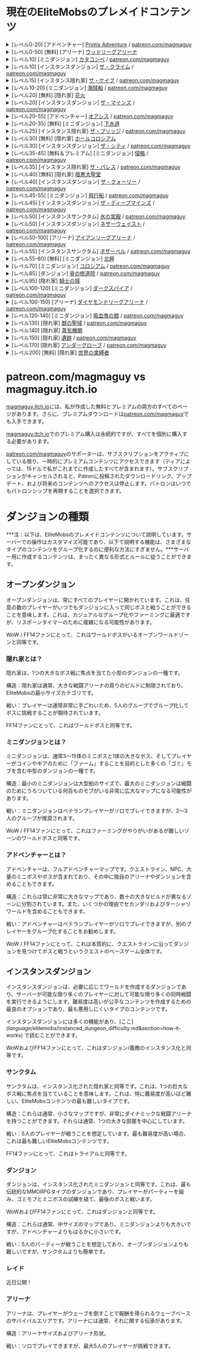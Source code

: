 # 現在のEliteMobsのプレメイドコンテンツ

<details>
<summary>[レベル0-20] [アドベンチャー] <a href="https://magmaguy.itch.io/primis">Primis Adventure</a> / <a href="https://www.patreon.com/posts/adventure-primis-71274573">patreon.com/magmaguy</a></summary>

この広大なアドベンチャーマップは、クエスト、戦利品、そして様々な手強いモブで満載で、プレイヤーをEliteMobsの世界に没頭させるように設計されています。魅力的なゲームプレイを通して、プレイヤーはEliteMobsの仕組みと機能を、エキサイティングでインタラクティブな方法で学ぶことができます。MMORPGのファンは、お気に入りのMMOを彷彿とさせる要素があり、親しみやすく魅力的だと感じるでしょう。

<pre>
EliteMobs情報：
推奨レベル：0 - 20 - ソロプレイ可能
ボス：957地域[200ユニーク+増援+フェーズ+推移ブロック]
カスタムモデル：11（一部未実装、WIP）
ユニークアイテム：153
宝箱：25ユニーク
クエスト：98
NPC：255ユニーク
アリーナ：1
難易度：2人推奨
マップタイプ：ワールド
エンカウンタータイプ：アドベンチャー
互換性：
Minecraftバージョン：1.18.1以上
EliteMobsバージョン：8.0.3以上 クレジット：69OzCanOfBepis、MagmaGuy、Matevagyok、Dalio、FrostCone
</pre>
</details>

<details>
<summary>[レベル0-50] [無料] [アリーナ] <a href="https://magmaguy.itch.io/em-free-content">ウッドリーグアリーナ</a></summary>

注：ウッドリーグアリーナはほぼ完全にデフォルトのEliteMobsプラグインに含まれており、[magmaguy.itch.io](https://magmaguy.itch.io/em-free-content)から無料の冒険者ギルドハブをダウンロードするだけで、ビルドを入手できます！

<pre>
EliteMobs情報：
推奨レベル：0 - 50 - ソロプレイ可能
ボス：91ユニークボス
ユニークアイテム：27
ウェーブ：50
互換性：
Minecraftバージョン：1.18.1以上
EliteMobsバージョン：8.0.3以上 クレジット：69OzCanOfBepis、MagmaGuy、Realm of Lotheridon
</pre>
</details>

<details>
<summary>[レベル10] [ミニダンジョン] <a href="https://magmaguy.itch.io/elitemobs-catacombs">カタコンベ</a> / <a href="https://www.patreon.com/posts/lair-catacombs-62463772">patreon.com/magmaguy</a></summary>

EliteMobs 9.0.0以降、このダンジョンはワールドダンジョンに変換されました！

<pre>
EliteMobs情報：
推奨レベル：10 - グループコンテンツ
ボス：4地域[6ユニーク+増援+宝物]
ユニークアイテム：6
宝箱：1
難易度：簡単
マップタイプ：ワールド（以前はSchematicでした）
エンカウンタータイプ：隠れ家
互換性：
Minecraftバージョン：1.16.5以上
EliteMobsバージョン：7.3.13以上
クレジット：Realm of Lotheridon＆MagmaGuy
</pre>
</details>

<details>
<summary>[レベル10] [インスタンスダンジョン] <a href="https://magmaguy.itch.io/elitemobs-theclimb">ザ・クライム</a> / <a href="https://www.patreon.com/magmaguy">patreon.com/magmaguy</a></summary>

このダンジョンは、ストーリーモードダンジョンシリーズの一部です。プレイヤーは、ダンジョンを通して連続した物語を織りなすクエストに乗り出し、まとまりのある没入感のあるストーリーを楽しむことができます。アンデッドが山の鉱山から現れ、平和な村を無慈悲に襲撃しました！

<pre>
EliteMobs情報：
推奨レベル：10 - グループコンテンツ
詳細近日公開。
</pre>
</details>

<details>
<summary>[レベル15] [インスタンス隠れ家] <a href="https://magmaguy.itch.io/elitemobs-thecave">ザ・ケイブ</a> / <a href="https://www.patreon.com/magmaguy">patreon.com/magmaguy</a></summary>

このダンジョンは、ストーリーモードダンジョンシリーズの一部です。プレイヤーは、ダンジョンを通して連続した物語を織りなすクエストに乗り出し、まとまりのある没入感のあるストーリーを楽しむことができます。マグマと炎の恐るべき創造物が、山の鉱山の入り口を塞いでいます！

<pre>
EliteMobs情報：
推奨レベル：15 - グループコンテンツ
詳細近日公開。
</pre>
</details>

<details>
<summary>[レベル10-20] [ミニダンジョン] <a href="https://magmaguy.itch.io/elitemobs-pirate-ship">海賊船</a> / <a href="https://www.patreon.com/posts/minidungeon-ship-62464429">patreon.com/magmaguy</a></summary>

EliteMobs 9.0.0以降、このダンジョンはワールドダンジョンに変換されました！

<pre>
EliteMobs情報：
推奨レベル：10-20 - ソロ/デュオコンテンツ
ボス：28地域[15ユニーク+増援+フェーズ]
ユニークアイテム：36
難易度：中
マップタイプ：ワールド（以前はSchematicでした）
エンカウンタータイプ：ミニダンジョン
互換性：
Minecraftバージョン：1.16.5以上
EliteMobsバージョン：7.3.13以上
クレジット：69OzCanOfBepis、MagmaGuy
</pre>
</details>

<details>
<summary>[レベル20] [無料] [隠れ家] <a href="https://magmaguy.itch.io/em-free-content">花火</a></summary>
<pre>
EliteMobs情報：
推奨レベル：20 - グループコンテンツ
ボス：1地域[5ユニーク+増援+フェーズ]
カスタムアイテム：3
難易度：難しい
マップタイプ：ワールド
エンカウンタータイプ：隠れ家
互換性：Minecraftバージョン：1.16.5以上
EliteMobsバージョン：7.3.13以上
クレジット：MagmaGuy
</pre>
</details>

<details>
<summary>[レベル20] [インスタンスダンジョン] <a href="https://magmaguy.itch.io/elitemobs-themines">ザ・マインズ</a> / <a href="https://www.patreon.com/magmaguy">patreon.com/magmaguy</a></summary>

このダンジョンは、ストーリーモードダンジョンシリーズの一部です。プレイヤーは、ダンジョンを通して連続した物語を織りなすクエストに乗り出し、まとまりのある没入感のあるストーリーを楽しむことができます。山の鉱山に降りて、アンデッドの大群の源と、彼らを駆り立てる謎の力を解き明かしましょう。

<pre>
EliteMobs情報：
推奨レベル：20 - グループコンテンツ
詳細近日公開。
</pre>
</details>

<details>
<summary>[レベル20-55] [アドベンチャー] <a href="https://magmaguy.itch.io/elitemobs-oasis">オアシス</a> / <a href="https://www.patreon.com/posts/adventure-oasis-62464668">patreon.com/magmaguy</a></summary>

Primisアドベンチャーマップを完了したプレイヤーにとって、オアシスは旅の次のステップとして最適です。さらに手強いモブ、豊富なクエスト、そして発見する素晴らしい戦利品が豊富に用意されています！

<pre>
EliteMobs情報：
推奨レベル：20 - 55 - ソロプレイ可能
ボス：1495地域[96ユニーク+増援+フェーズ+推移ブロック]
ユニークアイテム：62
宝箱：23ユニーク
難易度：ソロプレイ可能
マップタイプ：ワールド
エンカウンタータイプ：アドベンチャー
互換性：
Minecraftバージョン：1.16.5以上
EliteMobsバージョン：7.3.13以上
クレジット：69OzCanOfBepis、MagmaGuy
</pre>
</details>

<details>
<summary>[レベル20-35] [無料] [ミニダンジョン] <a href="https://magmaguy.itch.io/em-free-content">下水道</a></summary>
<pre>
EliteMobs情報：
推奨レベル：20 - 35 - ソロ/デュオコンテンツ
ボス：280地域[29ユニーク+増援+宝物]
ユニークアイテム：10
宝箱：2ユニーク
難易度：中
マップタイプ：ワールド
エンカウンタータイプ：ミニダンジョン
互換性：
Minecraftバージョン：1.16.5以上
EliteMobsバージョン：7.3.13以上
クレジット：69OzCanOfBepis、MagmaGuy
</pre>
</details>

<details>
<summary>[レベル25] [インスタンス隠れ家] <a href="https://magmaguy.itch.io/elitemobs-thebridge">ザ・ブリッジ</a> / <a href="https://www.patreon.com/magmaguy">patreon.com/magmaguy</a></summary>

このダンジョンは、ストーリーモードダンジョンシリーズの一部です。プレイヤーは、ダンジョンを通して連続した物語を織りなすクエストに乗り出し、まとまりのある没入感のあるストーリーを楽しむことができます。山の鉱山の向こうには、古代ドワーフの地下都市があります。しかし、そこに到達する前に、何世紀にもわたって橋を守ってきた恐るべき構築物、守護者が立ち塞がっています。

<pre>
EliteMobs情報：
推奨レベル：25 - グループコンテンツ
詳細近日公開。
</pre>
</details>

<details>
<summary>[レベル30] [無料] [隠れ家] <a href="https://magmaguy.itch.io/em-free-content">ホールコロシアム</a></summary>
<pre>
EliteMobs情報：
推奨レベル：30 - グループコンテンツ
ボス：1地域[12ユニーク+増援+フェーズ]
ユニークアイテム：5
難易度：難しい
マップタイプ：ワールド
エンカウンタータイプ：隠れ家
互換性：
Minecraftバージョン：1.16.5以上
EliteMobsバージョン：7.3.13以上
クレジット：69OzCanOfBepis、MagmaGuy
</pre>
</details>

<details>
<summary>[レベル30] [インスタンスダンジョン] <a href="https://magmaguy.itch.io/elitemobs-thebridge">ザ・シティ</a> / <a href="https://www.patreon.com/magmaguy">patreon.com/magmaguy</a></summary>

このダンジョンは、ストーリーモードダンジョンシリーズの一部です。プレイヤーは、ダンジョンを通して連続した物語を織りなすクエストに乗り出し、まとまりのある没入感のあるストーリーを楽しむことができます。地下深くには、古代ドワーフの都市があり、かつてのドワーフの住民は、今では未知の力によって狂気に駆り立てられ、通りをうろついています。彼らは永遠の命を与えられましたが、アンデッドではありません。この不安な現象の背後には何があるのでしょうか？

<pre>
EliteMobs情報：
推奨レベル：30 - グループコンテンツ
詳細近日公開。
</pre>
</details>

<details>
<summary>[レベル35-45] [無料＆プレミアム] [ミニダンジョン] <a href="https://magmaguy.itch.io/the-invasion">侵略</a> / <a href="https://www.patreon.com/posts/minidungeon-62491284">patreon.com/magmaguy</a></summary>

EliteMobs 9.0.0以降、このダンジョンはワールドダンジョンに変換されました！

<pre>
EliteMobs情報（プレミアム版）：
推奨レベル：35 - 45
ボス：141地域[39ユニーク+増援+宝箱]
ユニークアイテム：13
難易度：中
マップタイプ：ワールド（以前はSchematicでした）
タイプ：ミニダンジョン
互換性：Minecraftバージョン：1.17.1以上
EliteMobsバージョン：7.3.13以上
クレジット：69OzCanOfBepis、MagmaGuy
</pre>
</details>

<details>
<summary>[レベル35] [インスタンス隠れ家] <a href="https://magmaguy.itch.io/elitemobs-thepalace">ザ・パレス</a> / <a href="https://www.patreon.com/magmaguy">patreon.com/magmaguy</a></summary>

このダンジョンは、ストーリーモードダンジョンシリーズの一部です。プレイヤーは、ダンジョンを通して連続した物語を織りなすクエストに乗り出し、まとまりのある没入感のあるストーリーを楽しむことができます。ドワーフの都市の奥深く、宮殿内には、狂った君主が住んでいます。暗くて不自然な力が君主から発せられ、かすかな、不気味な鐘の音がホールに響き渡ります。

<pre>
EliteMobs情報：
推奨レベル：35 - グループコンテンツ
詳細近日公開。
</pre>
</details>

<details>
<summary>[レベル40] [無料] [隠れ家] <a href="https://magmaguy.itch.io/em-free-content">暗黒大聖堂</a></summary>

EliteMobs 9.0.0以降、このダンジョンはワールドダンジョンに変換されました！

<pre>
EliteMobs情報：
推奨レベル：40 - グループコンテンツ
ボス：1地域[2ユニーク+増援]
ユニークアイテム：1
難易度：難しい
マップタイプ：ワールド（以前はSchematicでした）
エンカウンタータイプ：隠れ家
互換性：
Minecraftバージョン：1.16.5以上
EliteMobsバージョン：7.3.13以上
クレジット：69OzCanOfBepis、MagmaGuy
</pre>
</details>

<details>
<summary>[レベル40] [インスタンスダンジョン] <a href="https://magmaguy.itch.io/elitemobs-thequarry">ザ・クォーリー</a> / <a href="https://www.patreon.com/magmaguy">patreon.com/magmaguy</a></summary>

このダンジョンは、ストーリーモードダンジョンシリーズの一部です。プレイヤーは、ダンジョンを通して連続した物語を織りなすクエストに乗り出し、まとまりのある没入感のあるストーリーを楽しむことができます。豊富な鉱石と無数の宝石の中で、ドワーフは富を求めて地球の奥深くまで掘り下げてきました。リフトに乗って、この採石場がどこまで広がっているのか、そしてどこにつながっているのかを探検しましょう。この深部をさまよう狂ったドワーフの採掘者、鉱夫、そして王室の呪文使いに注意してください。

<pre>
EliteMobs情報：
推奨レベル：40 - グループコンテンツ
詳細近日公開。
</pre>
</details>

<details>
<summary>[レベル45-55] [ミニダンジョン] <a href="https://magmaguy.itch.io/elitemobs-airship">飛行船</a> / <a href="https://www.patreon.com/posts/minidungeon-62491142">patreon.com/magmaguy</a></summary>

EliteMobs 9.0.0以降、このダンジョンはワールドダンジョンに変換されました！

<pre>
EliteMobs情報：
推奨レベル：45 - 55
ボス：67地域[13ユニーク+増援]
ユニークアイテム：15
難易度：中
マップタイプ：ワールド（以前はSchematicでした）
エンカウンタータイプ：ミニダンジョン
互換性：
Minecraftバージョン：1.16.5以上
EliteMobsバージョン：7.3.13以上
クレジット：Realm of Lotheridon、69OzCanOfBepis
</pre>
</details>

<details>
<summary>[レベル45] [インスタンスダンジョン] <a href="https://magmaguy.itch.io/elitemobs-thedeepmines">ザ・ディープマインズ</a> / <a href="https://www.patreon.com/magmaguy">patreon.com/magmaguy</a></summary>

このダンジョンは、ストーリーモードダンジョンシリーズの一部です。プレイヤーは、ダンジョンを通して連続した物語を織りなすクエストに乗り出し、まとまりのある没入感のあるストーリーを楽しむことができます。採石場のリフトは限界に達しますが、その先にはドワーフの貪欲さが導いた深い鉱山があります。これらの鉱山はネザー自体にまで伸びており、そこではネザー領域の強力なエンティティが影の中でうろついています。

<pre>
EliteMobs情報：
推奨レベル：45 - グループコンテンツ
詳細近日公開。
</pre>
</details>

<details>
<summary>[レベル50] [インスタンスサンクタム] <a href="https://magmaguy.itch.io/frost-palace-sanctum">氷の宮殿</a> / <a href="https://www.patreon.com/posts/72982655">patreon.com/magmaguy</a></summary>

スキル、知恵、そして取得したEliteMobsの知識を試すことを熱望するプレイヤーのグループにとって完璧な挑戦です。
忘れられないボス戦です！

<pre>
EliteMobs情報：
推奨レベル：50
ボス：1地域[11ユニーク+増援+フェーズ]
ユニークアイテム：36
ユニークパワー：6
カスタムモデル：5（ボス3体、アイテム2個）
難易度：ノーマル+ハード+ミシック
マップタイプ：ワールド
エンカウンタータイプ：サンクタム
互換性：Minecraftバージョン：1.18.2以上
EliteMobsバージョン：8.3.1以上
クレジット：Dalio - マップ、Agnet75 - 音楽、MagmaGuy
</pre>
</details>

<details>
<summary>[レベル50] [インスタンスダンジョン] <a href="https://magmaguy.itch.io/elitemobs-thenetherwastes">ネザーウェイスト</a> / <a href="https://www.patreon.com/magmaguy">patreon.com/magmaguy</a></summary>

このダンジョンは、ストーリーモードダンジョンシリーズの一部です。プレイヤーは、ダンジョンを通して連続した物語を織りなすクエストに乗り出し、まとまりのある没入感のあるストーリーを楽しむことができます。ネザーウェイストでは、すべての人にとってなじみのない領域で、未知のネザー生物が荒涼とした道をさまよっています。その中心部から、幽霊のような共鳴が響き、ベルの不気味なチャイムが打ち込まれています。それは、それを聞くすべての人を不安にさせる不自然な音です。

<pre>
EliteMobs情報：
推奨レベル：50 - グループコンテンツ
詳細近日公開。
</pre>
</details>

<details>
<summary>[レベル50-100] [アリーナ] <a href="https://magmaguy.itch.io/arena-iron-league-arena">アイアンリーグアリーナ</a> / <a href="https://www.patreon.com/posts/arena-iron-arena-76940965">patreon.com/magmaguy</a></summary>
<pre>
EliteMobs情報：
推奨レベル：50 - 100 - グループ推奨
ボス：91ユニーク
ユニークアイテム：27
難易度：難しい
マップタイプ：ワールド
エンカウンタータイプ：アリーナ
互換性：Minecraftバージョン：1.18.2以上
EliteMobsバージョン：8.3.8以上
クレジット：Frostcone、MagmaGuy、Delio
</pre>
</details>

<details>
<summary>[レベル55] [インスタンスサンクタム] <a href="https://magmaguy.itch.io/elitemobs-thenetherbell">ネザーベル</a> / <a href="https://www.patreon.com/magmaguy">patreon.com/magmaguy</a></summary>

このダンジョンは、ストーリーモードダンジョンシリーズの一部です。プレイヤーは、ダンジョンを通して連続した物語を織りなすクエストに乗り出し、まとまりのある没入感のあるストーリーを楽しむことができます。誰も足を踏み入れるべきではないネザーの奥深くには、死と腐敗の幽霊のような光景があります。悪夢の中でさえ想像を絶するような虚空からのクリーチャーが、これらの見捨てられた土地をうろついています。この荒涼とした中心には、ネザーの崩壊するエネルギーから何世紀にもわたって生まれたグロテスクな創造物、ボイドベルとして知られる忌まわしいものが立っています。その絶え間ない鳴り響きとチャイムは、それを聞く人々の心に邪悪な約束を織り込み、想像を絶する富と力で彼らを誘惑します。その共鳴は奥深くまで響き、打ち破ることを拒否する幽霊のような存在です。

<pre>
EliteMobs情報：
推奨レベル：55 - グループ推奨
ボス：27ユニーク
ユニークアイテム：30
カスタムパワー：15
難易度：ノーマル、ハード、ミシックの3つの異なる難易度！
マップタイプ：インスタンスワールド
エンカウンタータイプ：サンクタム
互換性：
Minecraftバージョン：1.21以上
EliteMobsバージョン：9.0.2以上
クレジット：Frostcone、MagmaGuy、Dali_
</pre>
</details>

<details>
<summary>[レベル55-60] [無料] [ミニダンジョン] <a href="https://magmaguy.itch.io/em-free-content">北極</a></summary>

ホリデーシーズンにサーバーに追加するのに最適なダンジョンで、冬の精神をとらえ、誰もがお祝い気分になります。

<pre>
EliteMobs情報：
推奨レベル：55 - 60 - ソロ/デュオコンテンツ
ボス：47地域[8ユニーク+増援+フェーズ+宝物]
ユニークアイテム：7
難易度：中
マップタイプ：ワールド
エンカウンタータイプ：ミニダンジョン
互換性：
Minecraftバージョン：1.16.5以上
EliteMobsバージョン：7.3.0以上
クレジット：69OzCanOfBepis、MagmaGuy
</pre>
</details>

<details>
<summary>[レベル70] [ミニダンジョン] <a href="https://magmaguy.itch.io/elitemobs-colosseum">コロシアム</a> / <a href="https://www.patreon.com/posts/lair-colosseum-62465500">patreon.com/magmaguy</a></summary>

EliteMobs 9.0.0以降、このダンジョンはワールドダンジョンに変換されました！

<pre>
推奨レベル：70 - グループコンテンツ
ボス：10地域[7ユニーク+増援+フェーズ]
ユニークアイテム：3
難易度：難しい
マップタイプ：ワールド（以前はSchematicでした）
エンカウンタータイプ：隠れ家
互換性：
Minecraftバージョン：1.16.5以上
EliteMobsバージョン：7.3.13以上
クレジット：Maldini＆MagmaGuy
</pre>
</details>

<details>
<summary>[レベル85] [ダンジョン] <a href="https://magmaguy.itch.io/dungeon-bone-monastery">骨の修道院</a> / <a href="https://www.patreon.com/posts/dungeon-bone-76941562">patreon.com/magmaguy</a></summary>

修道院で恐ろしいことが起こっています。僧侶たちは追い払われ、敷地内を無慈悲なアンデッドとスケルトンがうろついているという噂があります！

<pre>
EliteMobs情報：
推奨レベル：85
ボス：29ユニーク
ユニークアイテム：87
難易度：難しい
マップタイプ：ワールド
エンカウンタータイプ：ダンジョン
互換性：Minecraftバージョン：1.18.2以上
EliteMobsバージョン：8.3.8以上
クレジット：Matevagyok、69OzCanOfBepis、MagmaGuy
</pre>
</details>

<details>
<summary>[レベル95] [隠れ家] <a href="#">騎士の城</a></summary>

騎士たちとその古代の指導者であるシャルルマーニュに挑戦する勇気はありますか？

<pre>
EliteMobs情報：
推奨レベル：95
ボス：15地域[12ユニーク+増援+フェーズ]
ユニークアイテム：6
難易度：難しい
マップタイプ：ワールド
エンカウンタータイプ：隠れ家
互換性：
Minecraftバージョン：1.18.2以上
EliteMobsバージョン：8.3.8以上
クレジット：MagmaGuy、FrostCone、Matevagyok
</pre>
</details>

<details>
<summary>[レベル100-120] [ミニダンジョン] <a href="https://magmaguy.itch.io/elitemobs-the-dark-spire">ダークスパイア</a> / <a href="https://www.patreon.com/posts/minidungeon-dark-62465765">patreon.com/magmaguy</a></summary>

ダークスパイアはネザーの奥深くで待っています。これらの悪魔は普通のネザーモブではありません。注意してください！

<pre>
EliteMobs情報：
推奨レベル：100 - 120
ボス：184地域[27ユニーク+増援+フェーズ+宝物]
ユニークアイテム：12
宝箱：17ユニーク
難易度：難しい
マップタイプ：ワールド
エンカウンタータイプ：ミニダンジョン
互換性：
Minecraftバージョン：1.16.5以上
EliteMobsバージョン：7.3.13以上
クレジット：69OzCanOfBepis
</pre>
</details>

<details>
<summary>[レベル100-150] [アリーナ] <a href="https://magmaguy.itch.io/elitemobs-diamondarena">ダイヤモンドリーグアリーナ</a> / <a href="https://www.patreon.com/posts/lair-catacombs-62463772">patreon.com/magmaguy</a></summary>
<pre>
EliteMobs情報：
推奨レベル：100-150 - グループコンテンツ
詳細近日公開。
</pre>
</details>

<details>
<summary>[レベル120-140] [ミニダンジョン] <a href="https://magmaguy.itch.io/the-vampire-manor">吸血鬼の館</a> / <a href="https://www.patreon.com/posts/minidungeon-62465872">patreon.com/magmaguy</a></summary>

EliteMobs 9.0.0以降、このダンジョンはワールドダンジョンに変換されました！

<pre>
EliteMobs情報：
推奨レベル：120-140
ボス：116地域[55ユニーク+増援+フェーズ+宝箱]
ユニークアイテム：11
難易度：中
マップタイプ：ワールド（以前はSchematicでした）
エンカウンタータイプ：ミニダンジョン
互換性：
Minecraftバージョン：1.17.1以上
EliteMobsバージョン：7.3.13以上
クレジット：69OzCanOfBepis、MagmaGuy
</pre>
</details>
<details>
<summary>[レベル130] [隠れ家] <a href="https://magmaguy.itch.io/beasts-sanctuary">獣の聖域</a> / <a href="https://www.patreon.com/posts/lair-beasts-74854707">patreon.com/magmaguy</a></summary>

怪物のような獣が近くの町に避難し、住民を無心の抜け殻に変えてしまいました。戦いでその生き物と対峙し、追い払う勇気はありますか？

<pre>
推奨レベル：130 - グループコンテンツ
ボス：13地域[12ユニーク+増援+フェーズ]
ユニークアイテム：4
難易度：難しい
マップタイプ：ワールド
エンカウンタータイプ：隠れ家
互換性：Minecraftバージョン：1.18.1以上
EliteMobsバージョン：8.3.1以上
クレジット：Frostcone
</pre>
</details>

<details>
<summary>[レベル140] [隠れ家] <a href="https://magmaguy.itch.io/em-free-content">蒸気機関</a></summary>

これらの生き物は何で、何を作り出したのでしょうか？彼らは、考えることはできるが、決して感じることのない心を持つ、歯車と金属の存在を作り上げました。それは時計仕掛けの尖塔の上に座り、生命がその冷たい鋼の目を覚ます瞬間を待っています。

<pre>
EliteMobs情報：
推奨レベル：140
ボス：8地域[11ユニーク+増援+フェーズ]
ユニークアイテム：7
難易度：難しい
マップタイプ：ワールド
エンカウンタータイプ：隠れ家
互換性：
Minecraftバージョン：1.18.2以上
EliteMobsバージョン：8.3.8以上
クレジット：MagmaGuy、FrostCone
</pre>
</details>

<details>
<summary>[レベル150] [隠れ家] <a href="https://magmaguy.itch.io/the-ruins">遺跡</a> / <a href="https://www.patreon.com/posts/lair-ruins-62465993">patreon.com/magmaguy</a></summary>

EliteMobs 9.0.0以降、このダンジョンはワールドダンジョンに変換されました！

<pre>
EliteMobs情報：
推奨レベル：150
ボス：1地域[3ユニーク+増援+フェーズ]
ユニークアイテム：1
難易度：非常に難しい
マップタイプ：ワールド（以前はSchematicでした）
エンカウンタータイプ：隠れ家
互換性：
Minecraftバージョン：1.17.1以上
EliteMobsバージョン：7.3.6以上
</pre>
</details>

<details>
<summary>[レベル170] [隠れ家] <a href="https://magmaguy.itch.io/under-grove">アンダーグローブ</a> / <a href="https://www.patreon.com/posts/lair-under-grove-74854772">patreon.com/magmaguy</a></summary>

かつては友好的だったこの木立で、何か恐ろしいことが起こりました。強力な存在が住み着き、癒える望みのない恨みを抱いています。

<pre>
推奨レベル：170 - グループコンテンツ
ボス：25地域[7ユニーク+増援+フェーズ]
ユニークアイテム：4
難易度：難しい
マップタイプ：ワールド
エンカウンタータイプ：隠れ家
互換性：Minecraftバージョン：1.18.1以上
EliteMobsバージョン：8.3.1以上
クレジット：Frostcone
</pre>
</details>

<details>
<summary>[レベル200] [無料] [隠れ家] <a href="https://magmaguy.itch.io/em-free-content">世界の束縛者</a></summary>

究極の試練、究極の隠れ家：武器に触れられず、鎧も通さない、これまで見たことのないボス。その翼は風を操り、その息は深淵を暗くし、その爪は山々を切り裂きます。プレイヤーは、この古代の恐ろしい暗黒のドラゴンに戦いで立ち向かう勇気を奮い起こせるでしょうか？EliteMobsのすべてを征服した後、最後の挑戦が待っています！

<pre>
EliteMobs情報：
推奨レベル：200
ボス：1地域[17ユニーク+増援+フェーズ]
ユニークアイテム：1
難易度：難しい
マップタイプ：ワールド
エンカウンタータイプ：隠れ家
互換性：
Minecraftバージョン：1.16.5以上
EliteMobsバージョン：7.3.13以上
クレジット：69OzCanOfBepis、MagmaGuy
</pre>
</details>

# patreon.com/magmaguy vs magmaguy.itch.io

[magmaguy.itch.io](https://magmaguy.itch.io/)には、私が作成した無料とプレミアムの両方のすべてのページがあります。さらに、プレミアムダウンロードは[patreon.com/magmaguy](https://www.patreon.com/magmaguy)でも入手できます。

[magmaguy.itch.io](https://magmaguy.itch.io/)でのプレミアム購入は永続的ですが、すべてを個別に購入する必要があります。

[patreon.com/magmaguy](https://www.patreon.com/magmaguy)のサポーターは、サブスクリプションをアクティブにしている限り、一時的にプレミアムコンテンツにアクセスできます（ティアによっては、15ドルで私がこれまでに作成したすべてが含まれます）。サブスクリプションがキャンセルされると、Patronに投稿されたダウンロードリンク、アップデート、および将来のコンテンツへのアクセスは停止します。パトロンはいつでもパトロンシップを再開することを選択できます。

# ダンジョンの種類

***注：以下は、EliteMobsのプレメイドコンテンツについて説明しています。サーバーでの操作はカスタマイズ可能であり、以下で説明する機能は、さまざまなタイプのコンテンツをグループ化するのに便利な方法にすぎません。***サーバー用に作成するコンテンツは、まったく異なる形式とルールに従うことができます。

## オープンダンジョン

オープンダンジョンは、常にすべてのプレイヤーに開かれています。これは、任意の数のプレイヤーがいつでもダンジョンに入って同じボスと戦うことができることを意味します。これは、カジュアルなグループ化やファーミングに最適ですが、リスポーンタイマーのために複雑になる可能性があります。

WoW / FF14ファンにとって、これはワールドボスがいるオープンワールドゾーンと同等です。

### 隠れ家とは？
隠れ家は、1つの大きなボス戦に焦点を当てた小型のダンジョンの一種です。

構造：隠れ家は通常、大きな戦闘アリーナの周りのビルドに制限されており、EliteMobsの最小サイズカテゴリです。

戦い：プレイヤーは通常非常に手ごわいため、5人のグループでグループ化してボスに挑戦することが期待されています。

FF14ファンにとって、これはワールドボスと同等です。

### ミニダンジョンとは？
ミニダンジョンは、通常3〜15体のミニボスと1体の大きなボス、そしてプレイヤーがコインやギアのために「ファーム」することを目的とした多くの「ゴミ」モブを含む中型のダンジョンの一種です。

構造：最小のミニダンジョンは大型船のサイズで、最大のミニダンジョンは戦闘のためにうろついている何百ものモブがいる非常に広大なマップになる可能性があります。

戦い：ミニダンジョンはベテランプレイヤーがソロでプレイできますが、2〜3人のグループが推奨されます。

WoW / FF14ファンにとって、これはファーミングがやりがいがあるが難しいゾーンのワールドボスと同等です。

### アドベンチャーとは？
アドベンチャーは、フルアドベンチャーマップです。クエストライン、NPC、大量のミニボスやボスが含まれており、その中に独自のアリーナやダンジョンを含めることもできます。

構造：これらは常に非常に大きなマップであり、数十の大きなビルドが異なるゾーンに分割されています。また、いくつかの理由でセカンダリおよびターシャリワールドを含めることもできます。

戦い：アドベンチャーはベテランプレイヤーがソロでプレイできますが、別のプレイヤーをグループ化することをお勧めします。

WoW / FF14ファンにとって、これは本質的に、クエストラインに沿ってダンジョンを見つけてボスと戦うというクエストのベースゲーム全体です。

## インスタンスダンジョン

インスタンスダンジョンは、必要に応じてワールドを作成するダンジョンであり、サーバーが可能な限り多くのプレイヤーに対して可能な限り多くの同時戦闘を実行できるようにします。難易度は高いが公平なコンテンツを作成するための最良のオプションであり、最も悪用しにくいタイプのコンテンツです。

インスタンスダンジョンには多くの機能があり、[ここ] ($language$/elitemobs/instanced_dungeon_difficulty.md&section=how-it-works) で読むことができます。

WoWおよびFF14ファンにとって、これはダンジョン/義務のインスタンス化と同等です。

### サンクタム
サンクタムは、インスタンス化された隠れ家と同等です。これは、1つの巨大なボス戦に焦点を当てていることを意味します。これは、特に難易度が高いほど難しい、EliteMobsコンテンツの最も難しいタイプです。

構造：これらは通常、小さなマップですが、非常にダイナミックな戦闘アリーナを持つことができます。それらは通常、1つの大きな部屋を中心にしています。

戦い：5人のプレイヤーが戦うことを想定しています。最も難易度が高い場合、これは最も難しいEliteMobsコンテンツです。

FF14ファンにとって、これはトライアルと同等です。

### ダンジョン
ダンジョンは、インスタンス化されたミニダンジョンと同等です。これは、最も伝統的なMMORPGタイプのダンジョンであり、プレイヤーがパーティーを組み、ゴミモブとミニボスの試練を経て、最後のボスと戦います。

WoWおよびFF14ファンにとって、これはダンジョンと同等です。

構造：これらは通常、中サイズのマップであり、ミニダンジョンよりも大きいですが、アドベンチャーよりもはるかに小さいです。

戦い：5人のパーティーが戦うことを想定しており、オープンダンジョンよりも難しいですが、サンクタムよりも簡単です。

### レイド

近日公開！

### アリーナ

アリーナは、プレイヤーがウェーブを倒すことで報酬を得られるウェーブベースのサバイバルエリアです。アリーナには通常、それに関する伝承があります。

構造：アリーナサイズおよびアリーナ形状。

戦い：ソロでプレイできますが、最大5人のプレイヤーが挑戦できます。
